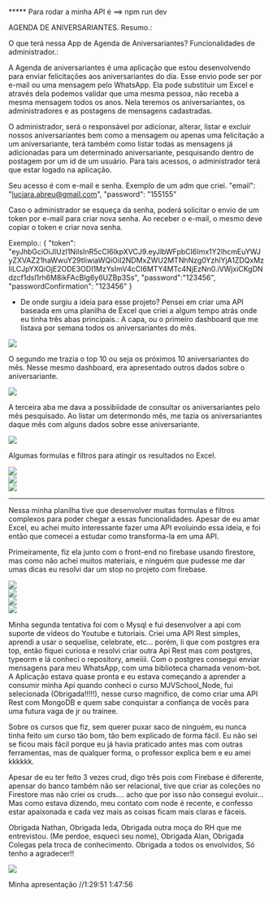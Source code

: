 ***** Para rodar a minha API é ==> npm run dev


AGENDA DE ANIVERSARIANTES.
Resumo.:

O que terá nessa App de Agenda de Aniversariantes?
Funcionalidades de administrador.:

A Agenda de aniversariantes é uma aplicação que estou desenvolvendo para enviar felicitações aos aniversariantes do dia. Esse envio pode ser por e-mail ou uma mensagem pelo WhatsApp.
Ela pode substituir um Excel e através dela podemos validar que uma mesma pessoa, não receba a mesma mensagem todos os anos. 
Nela teremos os aniversariantes, os administradores e as postagens de mensagens cadastradas.

O administrador, será o responsável por adicionar, alterar, listar e excluir nossos aniversariantes bem como a mensagem ou apenas uma felicitação a um aniversariante, terá também como listar todas as mensagens já adicionadas para um determinado aniversariante, pesquisando dentro de postagem por um id de um usuário.
Para tais acessos, o administrador terá que estar logado na aplicação.

Seu acesso é com e-mail e senha. 
Exemplo de um adm que criei.
"email": "luciara.abreu@gmail.com",
  "password": "155155"

Caso o administrador se esqueça da senha, poderá solicitar o envio de um token por e-mail para criar nova senha.
Ao receber o e-mail, o mesmo deve copiar o token e criar nova senha.

Exemplo.: 
{
"token": "eyJhbGciOiJIUzI1NiIsInR5cCI6IkpXVCJ9.eyJlbWFpbCI6Imx1Y2lhcmEuYWJyZXVAZ21haWwuY29tIiwiaWQiOiI2NDMxZWU2MTNhNzg0YzhlYjA1ZDQxMzIiLCJpYXQiOjE2ODE3ODI1MzYsImV4cCI6MTY4MTc4NjEzNn0.iVWjxiCKgDNdzcf1dsl1rh6M8ikFAcBlg6y6UZBp3Ss",
"password":"123456",
"passwordConfirmation": "123456"
}


- De onde surgiu a ideia para esse projeto?
Pensei em criar uma API baseada em uma planilha de Excel que criei a algum tempo atrás onde eu tinha três abas principais.:
A capa, ou o primeiro dashboard que me listava por semana todos os aniversariantes do mês. 

<div alin="center">
<img src='https://user-images.githubusercontent.com/36546342/232254975-3209fa19-7fc3-440d-ae3a-46d290302e2c.JPG'/>
</div>

O segundo me trazia o top 10 ou seja os próximos 10 aniversariantes do mês. Nesse mesmo dashboard,
era apresentado outros dados sobre o aniversariante.

<div alin="center">
<img src='https://user-images.githubusercontent.com/36546342/232255011-e9fc1887-34bc-47b5-9eb9-53d2331f7a7c.JPG'/>
</div>

A terceira aba me dava a possibiidade de consultar os aniversariantes pelo mês pesquisado.
Ao listar um determondo mês, me tazia os aniversariantes daque mês com alguns dados sobre esse aniversariante.

<div alin="center">
<img src='https://user-images.githubusercontent.com/36546342/232255071-f3af2a46-72d4-43ae-847c-e9b09f8d3f1f.JPG'/>
</div>

Algumas formulas e filtros para atingir os resultados no Excel.

<div alin="center">
<img src='https://user-images.githubusercontent.com/36546342/232256492-0fb82f91-cb56-426f-9b02-5ffbbcc635c6.JPG'/>
</div>
<div alin="center">
<img src='https://user-images.githubusercontent.com/36546342/232256641-9c9f2248-c71c-482e-9ac7-c8586a838224.JPG'/>
</div>
<div alin="center">
<img src='https://user-images.githubusercontent.com/36546342/232256651-bdb305fc-6af7-424b-beba-ace70cb063e2.JPG'/>
</div>

---

Nessa minha planilha tive que desenvolver muitas formulas e filtros complexos para poder chegar a essas funcionalidades.
Apesar de eu amar Excel, eu achei muito interessante fazer uma API evoluindo essa ideia, e foi então que comecei a estudar como transforma-la em uma API.

Primeiramente, fiz ela junto com o front-end no firebase usando firestore, mas como não achei muitos materiais, e ninguém que pudesse me dar umas dicas eu resolvi dar um stop no projeto com firebase.

<div alin="center">
<img src='https://user-images.githubusercontent.com/36546342/232255951-7f45fa41-1a1e-490e-abd9-370d6e1197fb.JPG'/>
</div>
<div alin="center">
<img src='https://user-images.githubusercontent.com/36546342/232255981-235fa717-1175-4442-9dc8-855b149c4ef8.JPG'/>
</div>
<div alin="center">
<img src='https://user-images.githubusercontent.com/36546342/232255993-77cf1977-1929-4364-bfa1-7217b23c83c6.JPG'/>
</div>
<div alin="center">
<img src='https://user-images.githubusercontent.com/36546342/232256013-b4721708-4c0f-4316-9c0b-05b22be6b792.JPG'/>
</div>

Minha segunda tentativa foi com o Mysql e fui desenvolver a api com suporte de vídeos do Youtube e tutoriais. 
Criei uma API Rest simples, aprendi a usar o sequelise, celebrate, etc... porém, li que com postgres era top, então fiquei curiosa e resolvi criar outra Api Rest mas com postgres, typeorm e lá conheci o repository, ameiiii. 
Com o postgres consegui enviar mensagens para meu WhatsApp, com uma biblioteca chamada venom-bot. 
A Aplicação estava quase pronta e eu estava começando a aprender a consumir minha Api quando conheci o curso MJVSchool_Node, fui selecionada (Obrigada!!!!!), nesse curso magnifico, de como criar uma API Rest com MongoDB e quem sabe conquistar a confiança de vocês para uma futura vaga de jr ou trainee.

Sobre os cursos que fiz, sem querer puxar saco de ninguém, eu nunca tinha feito um curso tão bom, tão bem explicado de forma fácil.
Eu não sei se ficou mais fácil porque eu já havia praticado antes mas com outras ferramentas, mas de qualquer forma, o professor explica bem e eu amei kkkkkk.

Apesar de eu ter feito 3 vezes crud, digo três pois com Firebase é diferente, apensar do banco também não ser relacional, tive que criar as coleções no Firestore mas não criei os cruds.... acho que por isso não consegui evoluir...  
Mas como estava dizendo, meu contato com node é recente, e confesso estar apaixonada e cada vez mais as coisas ficam mais claras e fáceis.

Obrigada Nathan,
Obrigada Ieda,
Obrigada outra moça do RH que me entrevistou. (Me perdoe, esqueci seu nome),
Obrigada Alan,
Obrigada Colegas pela troca de conhecimento. 
Obrigada a todos os envolvidos, Só tenho a agradecer!!


<div alin="center">
<img src='https://user-images.githubusercontent.com/36546342/232255585-ceb4f1ac-79ba-4e70-9a8c-7421e4236201.JPG'/>
</div>


Minha apresentação 
//1:29:51 1:47:56

